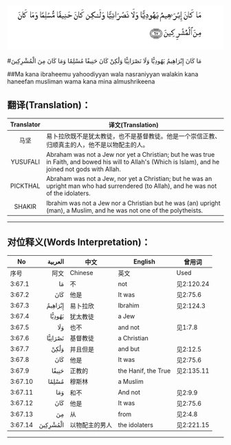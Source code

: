 ![003:067](images/003_067.gif)

#مَا كَانَ إِبْرَاهِيمُ يَهُودِيًّا وَلَا نَصْرَانِيًّا وَلَٰكِنْ كَانَ حَنِيفًا مُسْلِمًا وَمَا كَانَ مِنَ الْمُشْرِكِينَ 

##Ma kana ibraheemu yahoodiyyan wala nasraniyyan walakin kana haneefan musliman wama kana mina almushrikeena 

## 翻译(Translation)：

| Translator | 译文(Translation)                                            |
| :--------: | ------------------------------------------------------------ |
|    马坚    | 易卜拉欣既不是犹太教徒，也不是基督教徒。他是一个崇信正教、归顺真主的人，他不是以物配主的人。 |
|  YUSUFALI  | Abraham was not a Jew nor yet a Christian; but he was true in Faith, and bowed his will to Allah's (Which is Islam), and he joined not gods with Allah. |
|  PICKTHAL  | Abraham was not a Jew, nor yet a Christian; but he was an upright man who had surrendered (to Allah), and he was not of the idolaters. |
|   SHAKIR   | Ibrahim was not a Jew nor a Christian but he was (an) upright (man), a Muslim, and he was not one of the polytheists. |

---

## 对位释义(Words Interpretation)：

| No   | العربية | 中文    | English | 曾用词 |
| ---- | ------: | ------- | ------- | ------ |
| 序号 |    阿文 | Chinese | 英文    | Used   |
| 3:67.1  | مَا       | 不             | not                 | 见2:120.24 |
| 3:67.2  | كَانَ      | 他是           | It was              | 见2:75.6   |
| 3:67.3  | إِبْرَاهِيمُ  | 易卜拉欣       | Ibrahim             | 见2:124.3  |
| 3:67.4  | يَهُودِيًّا   | 犹太教徒       | a Jew               |            |
| 3:67.5  | وَلَا      | 也不           | and not             | 见1:7.8    |
| 3:67.6  | نَصْرَانِيًّا  | 基督教徒       | a Christian         |            |
| 3:67.7  | وَلَٰكِنْ     | 并且但是       | and but             | 见2:12.5   |
| 3:67.8  | كَانَ      | 他是           | It was              | 见2:75.6   |
| 3:67.9  | حَنِيفًا    | 正教的         | the Hanif, the True | 见2:135.11 |
| 3:67.10 | مُسْلِمًا    | 穆斯林         | a Muslim            |            |
| 3:67.11 | وَمَا      | 和不           | And not             | 见2:9.9    |
| 3:67.12 | كَانَ      | 他是           | It was              | 见2:75.6   |
| 3:67.13 | مِنَ       | 从             | from                | 见2:4.8    |
| 3:67.14 | الْمُشْرِكِينَ | 以物配主的男人 | the idolaters       | 见2:221.15 |

---
